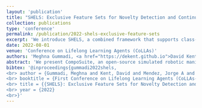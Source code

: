 ```yaml
---
layout: 'publication'
title: "SHELS: Exclusive Feature Sets for Novelty Detection and Continual Learning Without Class Boundaries"
collection: publications
type: 'conference'
permalink: /publication/2022-shels-exclusive-feature-sets
excerpt: 'We introduce SHELS, a combined framework that supports class-incremental continual learning without the specification of explicit class boundaries by performing out-of-distribution detection.'
date: 2022-08-01
venue: 'Conference on Lifelong Learning Agents (CoLLAs)'
authors: 'Meghna Gummadi, <a href="https://dekent.github.io">David Kent</a>, <strong>Jorge A. Mendez</strong>, <a href="https://seas.upenn.edu/~eeaton/">Eric Eaton</a>'
abstract: 'We present CompoSuite, an open-source simulated robotic manipulation benchmark for compositional multi-task reinforcement learning (RL). Each CompoSuite task requires a particular _robot_ arm to manipulate one individual _object_ to achieve a task _objective_ while avoiding an _obstacle_. This compositional definition of the tasks endows CompoSuite with two remarkable properties. First, varying the robot/object/objective/obstacle elements leads to hundreds of RL tasks, each of which requires a meaningfully different behavior. Second, RL approaches can be evaluated specifically for their ability to learn the compositional structure of the tasks. This latter capability to functionally decompose problems would enable intelligent agents to identify and exploit commonalities between learning tasks to handle large varieties of highly diverse problems. We benchmark existing single-task, multi-task, and compositional learning algorithms on various training settings, and assess their capability to compositionally generalize to unseen tasks. Our evaluation exposes the shortcomings of existing RL approaches with respect to compositionality and opens new avenues for investigation.'
bibtex: '@inproceedings{gummadi2022shels,
<br> author = {Gummadi, Meghna and Kent, David and Mendez, Jorge A and Eaton, Eric},
<br> booktitle = {First Conference on Lifelong Learning Agents (CoLLAs-22)},
<br> title = {{SHELS}: Exclusive Feature Sets for Novelty Detection and Continual Learning Without Class Boundaries},
<br> year = {2022}
<br>}'
---
```

